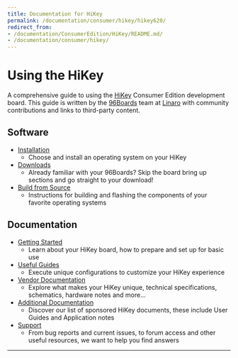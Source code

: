 ```yaml
---
title: Documentation for HiKey
permalink: /documentation/consumer/hikey/hikey620/
redirect_from:
- /documentation/ConsumerEdition/HiKey/README.md/
- /documentation/consumer/hikey/
---
```

# Using the HiKey

A comprehensive guide to using the [HiKey](https://www.96boards.org/product/hikey/) Consumer Edition development board. This guide is written by the [96Boards](https://www.96boards.org) team at [Linaro](http://www.linaro.org) with community contributions and links to third-party content.

## Software

- [Installation](installation/)
   - Choose and install an operating system on your HiKey
- [Downloads](downloads/)
   - Already familiar with your 96Boards? Skip the board bring up sections and go straight to your download!
- [Build from Source](build/)
   - Instructions for building and flashing the components of your favorite operating systems

## Documentation

- [Getting Started](getting-started/)
   - Learn about your HiKey board, how to prepare and set up for basic use
- [Useful Guides](guides/)
   - Execute unique configurations to customize your HiKey experience
- [Vendor Documentation](hardware-docs/)
   - Explore what makes your HiKey unique, technical specifications, schematics, hardware notes and more...
- [Additional Documentation](additional-docs/)
   - Discover our list of sponsored HiKey documents, these include User Guides and Application notes
- [Support](troubleshooting/)
   - From bug reports and current issues, to forum access and other useful resources, we want to help you find answers   

***
